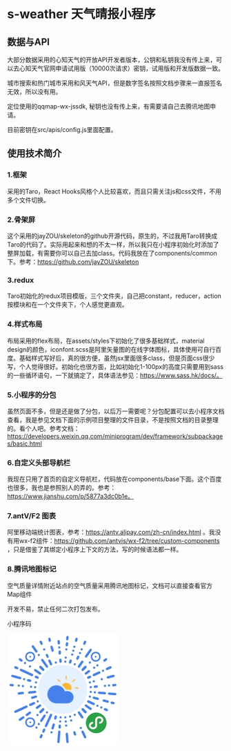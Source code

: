 # s-weather 天气晴报小程序

## 数据与API

大部分数据采用的心知天气的开放API开发者版本，公钥和私钥我没有传上来，可以去心知天气官网申请试用版（10000次请求）密钥，试用版和开发版数据一致。

城市搜索和热门城市采用和风天气API，但是数字签名按照文档步骤来一直报签名无效，所以没有用。

定位使用的qqmap-wx-jssdk, 秘钥也没有传上来，有需要请自己去腾讯地图申请。

目前密钥在src/apis/config.js里面配置。

## 使用技术简介

### 1.框架

采用的Taro，React Hooks风格个人比较喜欢，而且只需关注js和css文件，不用多个文件切换。

### 2.骨架屏

这个采用的jayZOU/skeleton的github开源代码，原生的，不过我用Taro转换成Taro的代码了。实际用起来和想的不太一样，所以我只在小程序初始化时添加了整屏加载，有需要你可以自己去加class。代码我放在了components/common下。参考：https://github.com/jayZOU/skeleton

### 3.redux

Taro初始化的redux项目模版，三个文件夹，自己把constant，reducer，action按模块和在一个文件夹下，个人感觉更直观。

### 4.样式布局

布局采用的flex布局，在assets/styles下初始化了很多基础样式，material design的颜色，iconfont.scss是阿里矢量图的在线字体图标，具体使用可自行百度。基础样式写好后，真的很方便，虽然jsx里面很多class，但是页面css很少写，个人觉得很好。初始化也很方面，比如初始化1-100px的高度只需要用到sass的一些循环语句，一下就搞定了，具体语法参见：https://www.sass.hk/docs/。

### 5.小程序的分包

虽然页面不多，但是还是做了分包，以后万一需要呢？分包配置可以去小程序文档查看，我是参见文档下面的示例项目整理的文件目录，不是按照文档的目录整理的。看个人吧。参考文档：https://developers.weixin.qq.com/miniprogram/dev/framework/subpackages/basic.html

### 6.自定义头部导航栏

我现在只用了首页的自定义导航栏，代码放在components/base下面。这个百度也很多，我也是参照别人的弄的。参考：https://www.jianshu.com/p/5877a3dc0b1e。

### 7.antV/F2 图表
阿里移动端统计图表，参考：https://antv.alipay.com/zh-cn/index.html
。我没有用wx-f2组件：https://github.com/antvis/wx-f2/tree/custom-components
，只是借鉴了其绑定小程序上下文的方法，写的时候语法都一样。

### 8.腾讯地图标记
空气质量详情附近站点的空气质量采用腾讯地图标记，文档可以直接查看官方Map组件

开发不易，禁止任何二次打包发布。

小程序码

![image](src/assets/images/minicode.jpg)


